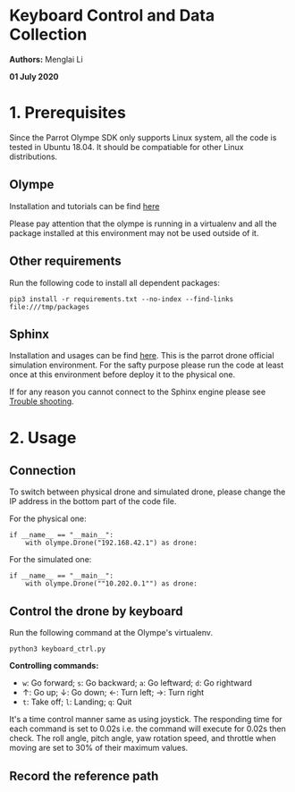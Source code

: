 # Keyboard Control and Data Collection
**Authors:** Menglai Li

**01 July 2020**
# 1. Prerequisites
Since the Parrot Olympe SDK only supports Linux system, all the code is tested in Ubuntu 18.04. It should be compatiable for other Linux distributions.

## Olympe
Installation and tutorials can be find [here](https://developer.parrot.com/docs/olympe/userguide.html)

Please pay attention that the olympe is running in a virtualenv and all the package installed at this environment may not be used outside of it. 

## Other requirements
Run the following code to install all dependent packages:

`
pip3 install -r requirements.txt --no-index --find-links file:///tmp/packages
`
## Sphinx
Installation and usages can be find [here](https://developer.parrot.com/docs/sphinx/installation.html). This is the parrot drone official simulation environment. For the safty purpose please run the code at least once at this environment before deploy it to the physical one. 

If for any reason you cannot connect to the Sphinx engine please see [Trouble shooting](https://developer.parrot.com/docs/sphinx/troubleshooting.html).

# 2. Usage
## Connection
To switch between physical drone and simulated drone, please change the IP address in the bottom part of the code file.

For the physical one:
```
if __name__ == "__main__":
    with olympe.Drone("192.168.42.1") as drone:
````

For the simulated one:
```
if __name__ == "__main__":
    with olympe.Drone(""10.202.0.1"") as drone:
```
## Control the drone by keyboard
Run the following command at the Olympe's virtualenv. 

`
python3 keyboard_ctrl.py
`


**Controlling commands:**
- `w`: Go forward; `s`: Go backward; `a`: Go leftward; `d`: Go rightward
- ↑: Go up; ↓: Go down; ←: Turn left; →: Turn right
- `t`: Take off; `l`: Landing; `q`: Quit

It's a time control manner same as using joystick. The responding time for each command is set to 0.02s i.e. the command will execute for 0.02s then check. The roll angle, pitch angle, yaw rotation speed, and throttle when moving are set to 30% of their maximum values.

## Record the reference path



